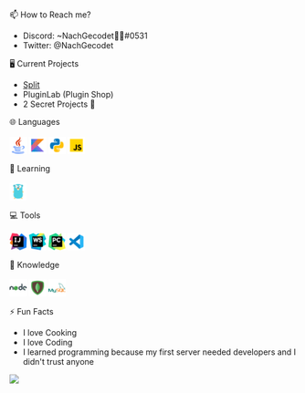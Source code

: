 📫 How to Reach me?
- Discord: ~NachGecodet🌈👻#0531
- Twitter: @NachGecodet

🖥️ Current Projects
- [Split](https://github.com/Split-Client)
- PluginLab (Plugin Shop)
- 2 Secret Projects 🤫

🌐 Languages
<br>
<br>
<img width="30" src="./java.png"/>   <img width="30" src="./kotlin.png"/>   <img width="30" src="./python.png"/>   <img width="30" src="./javascript.png"/>

🤯 Learning
<br>
<br>
<img width="30" src="./go.png"/>

💻 Tools
<br>
<br>
<img width="30" src="./intellij.png"/>   <img width="30" src="./webstorm.png"/>   <img width="30" src="./pycharm.png"/>   <img width="30" src="./vscode.png"/>

🧠 Knowledge
<br>
<br>
<img width="30" src="./nodejs.png"/>   <img width="30" src="./mongodb.png"/>   <img width="30" src="./mysql.png"/>

⚡ Fun Facts
- I love Cooking
- I love Coding
- I learned programming because my first server needed developers and I didn't trust anyone

<img src="https://github-readme-stats.vercel.app/api?username=NachGecodet&&show_icons=true&title_color=ffffff&icon_color=006ab0&text_color=daf7dc&bg_color=101010">
